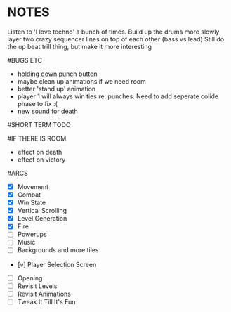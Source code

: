 NOTES
=====

  Listen to 'I love techno' a bunch of times.
  Build up the drums more slowly
  layer two crazy sequencer lines on top of each other (bass vs lead)
  Still do the up beat trill thing, but make it more interesting

#BUGS ETC
- holding down punch button
- maybe clean up animations if we need room
- better 'stand up' animation
- player 1 will always win ties re: punches. Need to add seperate colide phase to fix :(
- new sound for death

#SHORT TERM TODO 

#IF THERE IS ROOM
- effect on death
- effect on victory

#ARCS
- [x] Movement
- [x] Combat
- [x] Win State
- [x] Vertical Scrolling
- [x] Level Generation
- [x] Fire
- [ ] Powerups
- [ ] Music
- [ ] Backgrounds and more tiles
- [v] Player Selection Screen
- [ ] Opening
- [ ] Revisit Levels
- [ ] Revisit Animations
- [ ] Tweak It Till It's Fun
